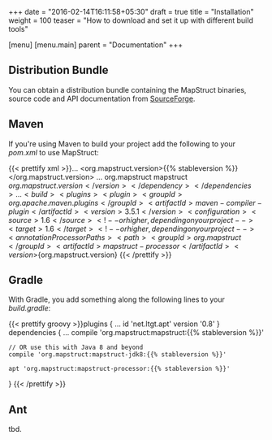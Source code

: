 +++
date = "2016-02-14T16:11:58+05:30"
draft = true
title = "Installation"
weight = 100
teaser = "How to download and set it up with different build tools"

[menu]
[menu.main]
parent = "Documentation"
+++

## Distribution Bundle

You can obtain a distribution bundle containing the MapStruct binaries, source code and API documentation from [SourceForge](http://sourceforge.net/projects/mapstruct/files/).

## Maven

If you're using Maven to build your project add the following to your _pom.xml_ to use MapStruct:

{{< prettify xml >}}...
<properties>
    <org.mapstruct.version>{{% stableversion %}}</org.mapstruct.version>
</properties>
...
<dependencies>
    <dependency>
        <groupId>org.mapstruct</groupId>
        <artifactId>mapstruct</artifactId> <!-- use mapstruct-jdk8 for Java 8 or higher -->
        <version>${org.mapstruct.version}</version>
    </dependency>
</dependencies>
...
<build>
    <plugins>
        <plugin>
            <groupId>org.apache.maven.plugins</groupId>
            <artifactId>maven-compiler-plugin</artifactId>
            <version>3.5.1</version>
            <configuration>
                <source>1.6</source> <!-- or higher, depending on your project -->
                <target>1.6</target> <!-- or higher, depending on your project -->
                <annotationProcessorPaths>
                    <path>
                        <groupId>org.mapstruct</groupId>
                        <artifactId>mapstruct-processor</artifactId>
                        <version>${org.mapstruct.version}</version>
                    </path>
                </annotationProcessorPaths>
            </configuration>
        </plugin>
    </plugins>
</build>
{{< /prettify >}}

## Gradle

With Gradle, you add something along the following lines to your _build.gradle_:

{{< prettify groovy >}}plugins {
    ...
    id 'net.ltgt.apt' version '0.8'
}
dependencies {
    ...
    compile 'org.mapstruct:mapstruct:{{% stableversion %}}'

    // OR use this with Java 8 and beyond
    compile 'org.mapstruct:mapstruct-jdk8:{{% stableversion %}}'

    apt 'org.mapstruct:mapstruct-processor:{{% stableversion %}}'
}
{{< /prettify >}}

## Ant

tbd.
